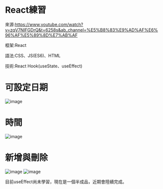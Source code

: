 # React練習
來源:https://www.youtube.com/watch?v=zqV7NIFGDrQ&t=6258s&ab_channel=%E5%B8%83%E9%AD%AF%E6%96%AF%E5%89%8D%E7%AB%AF

框架:React

語法:CSS、JS(ES6)、HTML

技術:React Hook(useState、useEffect)


# 可設定日期
![image](https://user-images.githubusercontent.com/78352310/154468426-07beeee2-d43d-4944-994e-b76650c4a6be.png)
# 時間
![image](https://user-images.githubusercontent.com/78352310/154468512-26b5598d-2ce8-417b-986b-c981c2394a49.png)
# 新增與刪除
![image](https://user-images.githubusercontent.com/78352310/154469220-5e4da450-a161-41f5-9981-41e67afdc999.png)
![image](https://user-images.githubusercontent.com/78352310/154469279-fb926721-185c-4d47-a831-5af606253a21.png)

目前useEffect尚未學習，現在是一個半成品，近期會陸續完成。
